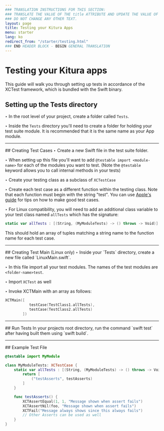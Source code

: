```yaml
---
### TRANSLATION INSTRUCTIONS FOR THIS SECTION:
### TRANSLATE THE VALUE OF THE title ATTRIBUTE AND UPDATE THE VALUE OF THE lang ATTRIBUTE.
### DO NOT CHANGE ANY OTHER TEXT.
layout: page
title: Testing your Kitura Apps
menu: starter
lang: ko
redirect_from: "/starter/testing.html"
### END HEADER BLOCK - BEGIN GENERAL TRANSLATION
---
```


<div class="titleBlock">
	<h1>Testing your Kitura apps</h1>
	<p>This guide will walk you through setting up tests in accordance of the XCTest framework, which is bundled with the Swift binary.</p>
</div>

## Setting up the Tests directory
<span class="arrow">&#8227;</span> In the root level of your project, create a folder called `Tests`.

<span class="arrow">&#8227;</span> Inside the `Tests` directory you'll need to create a folder for holding your test suite module. It is recommended that it is the same name as your App module.

<hr>
## Creating Test Cases
<span class="arrow">&#8227;</span> Create a new Swift file in the test suite folder.

<span class="arrow">&#8227;</span> When setting up this file you'll want to add `@testable import <module-name>` for each of the modules you want to test. (Note the `@testable` keyword allows you to call internal methods in your tests)

<span class="arrow">&#8227;</span> Create your testing class as a subclass of `XCTestCase`

<span class="arrow">&#8227;</span> Create each test case as a different function within the testing class. Note that each function must begin with the string "test". You can use [Apple's guide](https://developer.apple.com/library/mac/documentation/DeveloperTools/Conceptual/testing_with_xcode/chapters/04-writing_tests.html) for tips on how to make good test cases.

<span class="arrow">&#8227;</span> For Linux compatibility, you will need to add an additional class variable to your test class named `allTests` which has the signature:

```swift
static var allTests : [(String, (MyModuleTests) -> () throws -> Void)]
```

This should hold an array of tuples matching a string name to the function name for each test case.

<hr>
## Creating Test Main (Linux only)
<span class="arrow">&#8227;</span> Inside your `Tests` directory, create a new file called `LinuxMain.swift`.

<span class="arrow">&#8227;</span> In this file import all your test modules. The names of the test modules are `<folder-name>test`.

<span class="arrow">&#8227;</span> Import `XCTest` as well

<span class="arrow">&#8227;</span> Invoke XCTMain with an array as follows:

```swift
XCTMain([
           testCase(TestClass1.allTests),
           testCase(TestClass2.allTests)
        ])
```

<hr>
## Run Tests
In your projects root directory, run the command `swift test` after having built them using `swift build`.

<hr>
## Example Test File

```swift
@testable import MyModule

class MyModuleTests: XCTestCase {
    static var allTests : [(String, (MyModuleTests) -> () throws -> Void)] {
        return [
            ("testAsserts", testAsserts)
        ]
    }

    func testAsserts() {
        XCTAssertEqual(1, 1, "Message shown when assert fails")
        XCTAssertNil(foo, "Message shown when assert fails")
        XCTFail("Message always shows since this always fails")
        // Other Asserts can be used as well
    }
}
```
